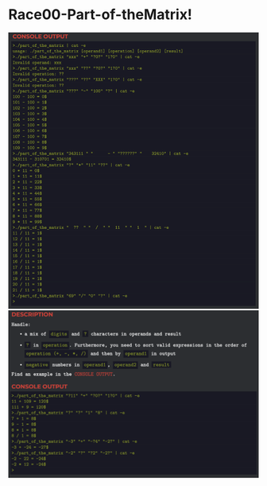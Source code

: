 # Race00-Part-of-theMatrix!

![alt text](https://github.com/PmarchenkoUCode/Race00-Part-of-theMatrix/blob/main/Race.png)
![alt_text](https://github.com/PmarchenkoUCode/Race00-Part-of-theMatrix/blob/main/Race01.png)
